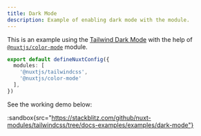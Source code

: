 ```yaml
---
title: Dark Mode
description: Example of enabling dark mode with the module.
---
```


This is an example using the [Tailwind Dark Mode](https://tailwindcss.com/docs/dark-mode) with the help of [`@nuxtjs/color-mode`](https://github.com/nuxt-modules/color-mode) module.

```ts [nuxt.config.ts]
export default defineNuxtConfig({
  modules: [
    '@nuxtjs/tailwindcss',
    '@nuxtjs/color-mode'
  ],
})
```

See the working demo below:

:sandbox{src="https://stackblitz.com/github/nuxt-modules/tailwindcss/tree/docs-examples/examples/dark-mode"}
